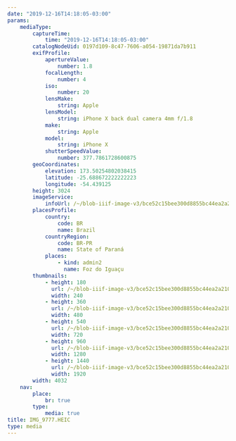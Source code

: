 ```yaml
---
date: "2019-12-16T14:18:05-03:00"
params:
    mediaType:
        captureTime:
            time: "2019-12-16T14:18:05-03:00"
        catalogNodeUid: 0197d109-8c47-7606-a054-19871da7b911
        exifProfile:
            apertureValue:
                number: 1.8
            focalLength:
                number: 4
            iso:
                number: 20
            lensMake:
                string: Apple
            lensModel:
                string: iPhone X back dual camera 4mm f/1.8
            make:
                string: Apple
            model:
                string: iPhone X
            shutterSpeedValue:
                number: 377.7861728600875
        geoCoordinates:
            elevation: 173.50254802038415
            latitude: -25.688672222222223
            longitude: -54.439125
        height: 3024
        imageService:
            infoUrl: /~/blob-iiif-image-v3/bce52c15bee300d8855bc44ea2a2102b4e9366f4a5a458eeceb03e1a22d754aa/info.json
        placesProfile:
            country:
                code: BR
                name: Brazil
            countryRegion:
                code: BR-PR
                name: State of Paraná
            places:
                - kind: admin2
                  name: Foz do Iguaçu
        thumbnails:
            - height: 180
              url: /~/blob-iiif-image-v3/bce52c15bee300d8855bc44ea2a2102b4e9366f4a5a458eeceb03e1a22d754aa/full/240%2C180/0/default.jpg
              width: 240
            - height: 360
              url: /~/blob-iiif-image-v3/bce52c15bee300d8855bc44ea2a2102b4e9366f4a5a458eeceb03e1a22d754aa/full/480%2C360/0/default.jpg
              width: 480
            - height: 540
              url: /~/blob-iiif-image-v3/bce52c15bee300d8855bc44ea2a2102b4e9366f4a5a458eeceb03e1a22d754aa/full/720%2C540/0/default.jpg
              width: 720
            - height: 960
              url: /~/blob-iiif-image-v3/bce52c15bee300d8855bc44ea2a2102b4e9366f4a5a458eeceb03e1a22d754aa/full/1280%2C960/0/default.jpg
              width: 1280
            - height: 1440
              url: /~/blob-iiif-image-v3/bce52c15bee300d8855bc44ea2a2102b4e9366f4a5a458eeceb03e1a22d754aa/full/1920%2C1440/0/default.jpg
              width: 1920
        width: 4032
    nav:
        place:
            br: true
        type:
            media: true
title: IMG_9777.HEIC
type: media
---
```

